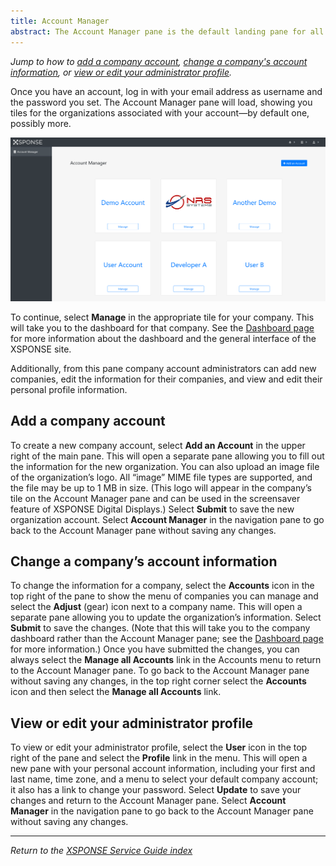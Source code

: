 ```yaml
---
title: Account Manager 
abstract: The Account Manager pane is the default landing pane for all users, and also allows company administrators to add a new company account, change a company's account information, and view or edit their administrator profile.
---
```

*Jump to how to [add a company account](account-manager.md#add-a-company-account), [change a company's account information](account-manager.md#change-a-companys-account-information), or [view or edit your administrator profile](account-manager.md#view-or-edit-your-administrator-profile).*

Once you have an account, log in with your email address as username and the password you set. The Account Manager pane will load, showing you tiles for the organizations associated with your account—by default one, possibly more. 

![account manager pane](account_manager.png)
 
To continue, select **Manage** in the appropriate tile for your company. This will take you to the dashboard for that company. See the [Dashboard page](dashboard.md) for more information about the dashboard and the general interface of the XSPONSE site.

Additionally, from this pane company account administrators can add new companies, edit the information for their companies, and view and edit their personal profile information.

## Add a company account
To create a new company account, select **Add an Account** in the upper right of the main pane. This will open a separate pane allowing you to fill out the information for the new organization. You can also upload an image file of the organization’s logo. All “image” MIME file types are supported, and the file may be up to 1 MB in size. (This logo will appear in the company’s tile on the Account Manager pane and can be used in the screensaver feature of XSPONSE Digital Displays.) Select **Submit** to save the new organization account. Select **Account Manager** in the navigation pane to go back to the Account Manager pane without saving any changes.

## Change a company’s account information
To change the information for a company, select the **Accounts** icon in the top right of the pane to show the menu of companies you can manage and select the **Adjust** (gear) icon next to a company name. This will open a separate pane allowing you to update the organization’s information. Select **Submit** to save the changes. (Note that this will take you to the company dashboard rather than the Account Manager pane; see the [Dashboard page](dashboard.md) for more information.) Once you have submitted the changes, you can always select the **Manage all Accounts** link in the Accounts menu to return to the Account Manager pane. To go back to the Account Manager pane without saving any changes, in the top right corner select the **Accounts** icon and then select the **Manage all Accounts** link.

## View or edit your administrator profile
To view or edit your administrator profile, select the **User** icon in the top right of the pane and select the **Profile** link in the menu. This will open a new pane with your personal account information, including your first and last name, time zone, and a menu to select your default company account; it also has a link to change your password. Select **Update** to save your changes and return to the Account Manager pane. Select **Account Manager** in the navigation pane to go back to the Account Manager pane without saving any changes.

___
*Return to the [XSPONSE Service Guide index](index.md)*
